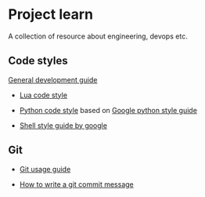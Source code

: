 # Project learn

A collection of resource about engineering, devops etc.

## Code styles

[General development guide](code-style/general)

-   [Lua code style](code-style/lua)

-   [Python code style](code-style/python) based on [Google python style guide](code-style/google-python-style-guide)

-   [Shell style guide by google](code-style/google-shell-style-guide)

##  Git

-   [Git usage guide](dev/git-guide)

-   [How to write a git commit message](dev/how-to-write-a-git-commit-message)
